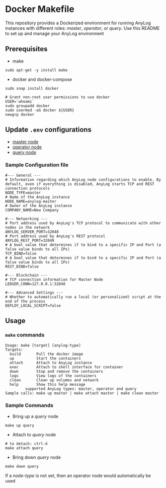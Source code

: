 # Docker Makefile

This repository provides a Dockerized environment for running AnyLog instances with different roles: _master_, 
_operator_, or _query_. Use this README to set up and manage your AnyLog environment 

## Prerequisites
* make
```shell
sudo apt-get -y install make
```
* docker and docker-compose
```shell
sudo snap install docker

# Grant non-root user permissions to use docker
USER=`whoami` 
sudo groupadd docker 
sudo usermod -aG docker ${USER} 
newgrp docker
```

## Update `.env` configurations 
* [master node](anylog_master.env)
* [operator node](anylog_operator.env)
* [query node](anylog_query.env)

### Sample Configuration file
```dotenv
#--- General ---
# Information regarding which AnyLog node configurations to enable. By default, even if everything is disabled, AnyLog starts TCP and REST connection protocols
NODE_TYPE=master
# Name of the AnyLog instance
NODE_NAME=anylog-master
# Owner of the AnyLog instance
COMPANY_NAME=New Company

#--- Networking ---
# Port address used by AnyLog's TCP protocol to communicate with other nodes in the network
ANYLOG_SERVER_PORT=32048
# Port address used by AnyLog's REST protocol
ANYLOG_REST_PORT=32049
# A bool value that determines if to bind to a specific IP and Port (a false value binds to all IPs)
TCP_BIND=false
# A bool value that determines if to bind to a specific IP and Port (a false value binds to all IPs)
REST_BIND=false

#--- Blockchain ---
# TCP connection information for Master Node
LEDGER_CONN=127.0.0.1:32048

#--- Advanced Settings ---
# Whether to automatically run a local (or personalized) script at the end of the process
DEPLOY_LOCAL_SCRIPT=false
```

## Usage
### `make` commands 
```shell
Usage: make [target] [anylog-type]
Targets:
  build       Pull the docker image
  up          Start the containers
  attach      Attach to AnyLog instance
  exec        Attach to shell interface for container
  down        Stop and remove the containers
  logs        View logs of the containers
  clean       Clean up volumes and network
  help        Show this help message
         supported AnyLog types: master, operator and query
Sample calls: make up master | make attach master | make clean master
```

### Sample Commands 
* Bring up a _query_ node
```shell
make up query
```

* Attach to _query_ node
```shell
# to detach: ctrl-d
make attach query  
```

* Bring down _query_ node
```shell
make down query
``` 

If a _node-type_ is not set, then an operator node would automatically be used    

